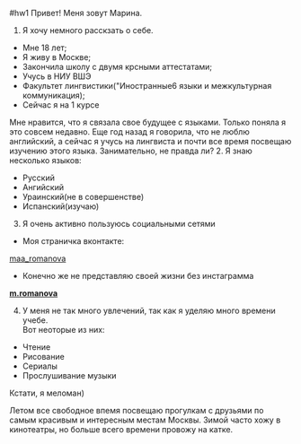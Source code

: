 #hw1
Привет! Меня зовут Марина. 
1. Я хочу немного расскзать о себе.
+ Мне 18 лет;
+ Я живу в Москве;
+ Закончила школу с двумя крсными аттестатами;
+ Учусь в НИУ ВШЭ 
+ Факультет лингвистики("Иностранные6 языки и межкультурная коммуникация);
+ Сейчас я на 1 курсе

 Мне нравится, что я связала свое будущее с языками. Только поняла я это совсем недавно. Еще год назад я говорила, что не люблю английский, а сейчас я учусь на лингвиста и почти все время посвещаю изучению этого языка. Занимательно, не правда ли?
2. Я знаю несколько языков:
+ Русский
+ Ангийский
+ Ураинский(не в совершенстве)
+ Испанский(изучаю)
3. Я очень активно пользуюсь социальными сетями
- Моя страничка вконтакте: 

[maa_romanova](https://vk.com/maa_romanova)
- Конечно же не представляю своей жизни без инстаграмма

[__m.romanova__](https://www.instagram.com/__m.romanova__/)

4. У меня не так много увлечений, так как я уделяю много времени учебе.
<br> Вот неоторые из них:
+ Чтение
+ Рисование
+ Сериалы
+ Прослушивание музыки 

 Кстати, я меломан)
 
Летом все свободное впемя посвещаю прогулкам с друзьями по самым красивым и интересным местам Москвы. Зимой часто хожу в кинотеатры, но больше всего времени провожу на катке. 
